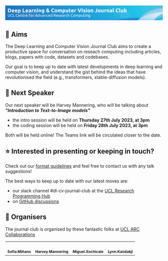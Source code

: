 ![banner](https://github.com/dlcv-journal-club/.github/blob/main/profile/banner.png)

## 🎯 Aims 
The Deep Learning and Computer Vision Journal Club aims to create a productive space for conversation on reseach computing including articles, blogs, papers with code, datasets and codebases.

Our goal is to keep up to date with latest developments in deep learning and computer vision, and understand the gist behind the ideas that have revolutionised the field (e.g., transformers, stable-diffusion models).

## 📢 Next Speaker 
Our next speaker will be Harvey Mannering, who will be talking about ***"Introduction to Text-to-Image models"***
- the intro session will be held on **Thursday 27th July 2023, at 3pm**
- the coding session will be held on **Friday 28th July 2023, at 3pm**

Both will be held online! The Teams link will be circulated closer to the date.

## ⭐ Interested in presenting or keeping in touch?
Check out our [format guidelines](https://github.com/dlcv-journal-club/.github/blob/main/format.md) and feel free to contact us with any talk suggestions!

The best ways to keep up to date with our latest moves are:
- our slack channel #dl-cv-journal-club at the [UCL Research Programming Hub](https://ucl-programming-hub.slack.com)
- on [GitHub discussions](https://github.com/orgs/dlcv-journal-club/discussions)

## 🤪 Organisers
The journal club is organised by these fantastic folks at [UCL ARC Collaborations](https://www.ucl.ac.uk/advanced-research-computing/collaborations-and-consultancy)
<!-- ALL-CONTRIBUTORS-LIST:START - Do not remove or modify this section -->
<!-- prettier-ignore-start -->
<!-- markdownlint-disable -->
<table>
  <tr>
	<td align="center">
		<a href="https://github.com/sfmig"><img src="https://avatars1.githubusercontent.com/u/33267254?v=4?s=100" width="100px;" alt=""/>
		<br />
			<sub> <b>Sofia Miñano</b> </sub>        
		</a>
		<br />
	</td>
	<!-- CONTRIBUTOR -->
	<td align="center">
		<a href="https://github.com/harveymannering"><img src="https://avatars1.githubusercontent.com/u/60523103?v=4?s=100" width="100px;" alt=""/>
		<br />
			<sub> <b>Harvey Mannering</b> </sub>        
		</a>
		<br />
	</td>
	<!-- CONTRIBUTOR -->
	<td align="center">
		<a href="https://github.com/budai4medtech"><img src="https://avatars1.githubusercontent.com/u/11370681?v=4?s=100" width="100px;" alt=""/>
			<br />
			<sub><b>Miguel Xochicale</b></sub>          
			<br />
		</a>
	</td>
  <!-- CONTRIBUTOR -->
	<td align="center">
		<!-- ADD GITHUB USERNAME AND HASH FOR GITHUB PHOTO -->
		<a href="https://github.com/???"><img src="https://avatars1.githubusercontent.com/u/23114020?v=4?s=100" width="100px;" alt=""/>
		<br />
			<sub> <b>Lynn Kandakji</b> </sub>        
		</a>
		<br />
			<!-- ADD GITHUB REPOSITORY AND PROJECT, TITLE AND EMOJIS -->
	</td>
	<!-- CONTRIBUTOR -->
  </tr>
</table>
<!-- markdownlint-restore -->
<!-- prettier-ignore-end -->

<!-- ALL-CONTRIBUTORS-LIST:END -->
